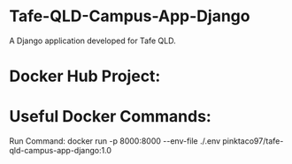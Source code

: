 # Tafe-QLD-Campus-App-Django

A Django application developed for Tafe QLD.

# Docker Hub Project:



# Useful Docker Commands:

Run Command:
docker run -p 8000:8000 --env-file ./.env pinktaco97/tafe-qld-campus-app-django:1.0
